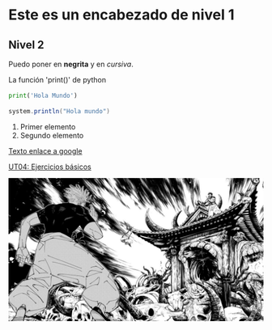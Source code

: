 # Este es un encabezado de nivel 1
## Nivel 2

Puedo poner en **negrita** y en *cursiva*.

La función 'print()' de python

```python
print('Hola Mundo')
```

```java
system.println("Hola mundo")
```

1. Primer elemento
2. Segundo elemento


[Texto enlace a google](https://www.google.com)


[UT04: Ejercicios básicos](./ut04/pr401/index.md)

![Alt text](./imagenEjemplo.jpg)